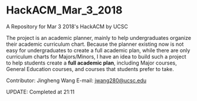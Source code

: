# HackACM_Mar_3_2018
A Repository for Mar 3 2018's HackACM by UCSC

The project is an academic planner, mainly to help undergraduates organize their academic curriculum chart.
Because the planner existing now is not easy for undergraduates to create a full academic plan,
while there are only curriculum charts for Majors/Minors,
I have an idea to build such a project to help students create a **full academic plan**, including Major courses,
General Education courses, and courses that students prefer to take.

Contributor: Jingheng Wang
E-mail: jwang280@ucsc.edu

UPDATE: Completed at 21:11
